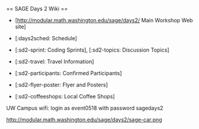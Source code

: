 == SAGE Days 2 Wiki ==

 * [http://modular.math.washington.edu/sage/days2/ Main Workshop Web site]

 * [:days2sched: Schedule]

 * [:sd2-sprint: Coding Sprints], [:sd2-topics: Discussion Topics]

 * [:sd2-travel: Travel Information]

 * [:sd2-participants: Confirmed Participants]

 * [:sd2-flyer-poster: Flyer and Posters]

 * [:sd2-coffeeshops: Local Coffee Shops]

UW Campus wifi: login as event0518 with password sagedays2

http://modular.math.washington.edu/sage/days2/sage-car.png
